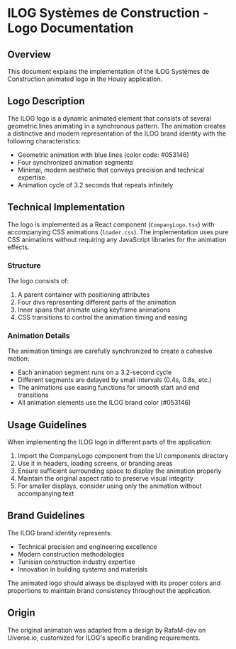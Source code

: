 # ILOG Systèmes de Construction - Logo Documentation

## Overview

This document explains the implementation of the ILOG Systèmes de Construction animated logo in the Housy application.

## Logo Description

The ILOG logo is a dynamic animated element that consists of several geometric lines animating in a synchronous pattern. The animation creates a distinctive and modern representation of the ILOG brand identity with the following characteristics:

- Geometric animation with blue lines (color code: #053146)
- Four synchronized animation segments
- Minimal, modern aesthetic that conveys precision and technical expertise
- Animation cycle of 3.2 seconds that repeats infinitely

## Technical Implementation

The logo is implemented as a React component (`CompanyLogo.tsx`) with accompanying CSS animations (`loader.css`). The implementation uses pure CSS animations without requiring any JavaScript libraries for the animation effects.

### Structure

The logo consists of:

1. A parent container with positioning attributes
2. Four divs representing different parts of the animation
3. Inner spans that animate using keyframe animations
4. CSS transitions to control the animation timing and easing

### Animation Details

The animation timings are carefully synchronized to create a cohesive motion:

- Each animation segment runs on a 3.2-second cycle
- Different segments are delayed by small intervals (0.4s, 0.8s, etc.)
- The animations use easing functions for smooth start and end transitions
- All animation elements use the ILOG brand color (#053146)

## Usage Guidelines

When implementing the ILOG logo in different parts of the application:

1. Import the CompanyLogo component from the UI components directory
2. Use it in headers, loading screens, or branding areas
3. Ensure sufficient surrounding space to display the animation properly
4. Maintain the original aspect ratio to preserve visual integrity
5. For smaller displays, consider using only the animation without accompanying text

## Brand Guidelines

The ILOG brand identity represents:

- Technical precision and engineering excellence
- Modern construction methodologies
- Tunisian construction industry expertise
- Innovation in building systems and materials

The animated logo should always be displayed with its proper colors and proportions to maintain brand consistency throughout the application.

## Origin

The original animation was adapted from a design by RafaM-dev on Uiverse.io, customized for ILOG's specific branding requirements.
